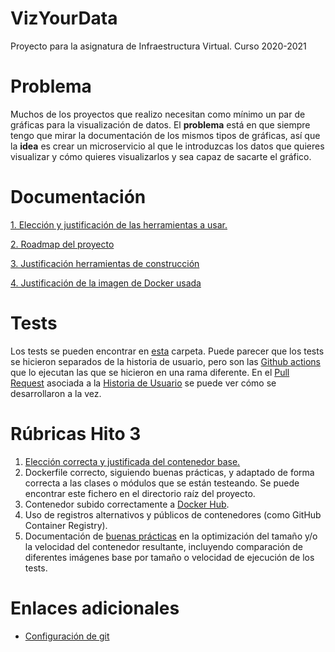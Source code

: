 # VizYourData
Proyecto para la asignatura de Infraestructura Virtual. Curso 2020-2021

# Problema

Muchos de los proyectos que realizo necesitan como mínimo un par de gráficas para la visualización de datos. 
El **problema** está en que siempre tengo que mirar la documentación de los mismos tipos de gráficas,
así que la **idea** es crear un microservicio al que le introduzcas los datos que quieres visualizar 
y cómo quieres visualizarlos y sea capaz de sacarte el gráfico.

# Documentación

[1. Elección y justificación de las herramientas a usar.](docs/herramientas.md)

[2. Roadmap del proyecto](docs/roadmap.md)

[3. Justificación herramientas de construcción](docs/herramientas_construccion.md)

[4. Justificación de la imagen de Docker usada](docs/justificacion_imagen_docker.md)


# Tests

Los tests se pueden encontrar en [esta](test/unit) carpeta. Puede parecer que los tests se hicieron separados de la
historia de usuario, pero son las [Github actions](https://github.com/cecimerelo/VizYourData/issues/12) que lo ejecutan
las que se hicieron en una rama diferente. En el [Pull Request](https://github.com/cecimerelo/VizYourData/pull/14/files)
asociada a la [Historia de Usuario](https://github.com/cecimerelo/VizYourData/issues/13) se puede ver cómo se 
desarrollaron a la vez. 

# Rúbricas Hito 3

1. [Elección correcta y justificada del contenedor base.](docs/justificacion_imagen_docker.md)
2. Dockerfile correcto, siguiendo buenas prácticas, y adaptado de forma correcta a las clases o 
módulos que se están testeando. Se puede encontrar este fichero en el directorio raíz del proyecto.
3. Contenedor subido correctamente a [Docker Hub](https://hub.docker.com/repository/docker/cecimerelo/vizyourdata/).
4. Uso de registros alternativos y públicos de contenedores (como GitHub Container Registry).
5. Documentación de [buenas prácticas](docs/justificacion_imagen_docker.md) en la optimización del tamaño y/o la velocidad del contenedor resultante, 
incluyendo comparación de diferentes imágenes base por tamaño o velocidad de ejecución de los tests.

# Enlaces adicionales

* [Configuración de git](docs/config_git.md)
